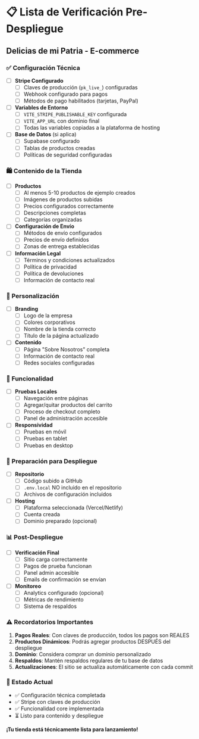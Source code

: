 # 📋 Lista de Verificación Pre-Despliegue
## Delicias de mi Patria - E-commerce

### ✅ Configuración Técnica

- [ ] **Stripe Configurado**
  - [ ] Claves de producción (`pk_live_`) configuradas
  - [ ] Webhook configurado para pagos
  - [ ] Métodos de pago habilitados (tarjetas, PayPal)

- [ ] **Variables de Entorno**
  - [ ] `VITE_STRIPE_PUBLISHABLE_KEY` configurada
  - [ ] `VITE_APP_URL` con dominio final
  - [ ] Todas las variables copiadas a la plataforma de hosting

- [ ] **Base de Datos** (si aplica)
  - [ ] Supabase configurado
  - [ ] Tablas de productos creadas
  - [ ] Políticas de seguridad configuradas

### 🛍️ Contenido de la Tienda

- [ ] **Productos**
  - [ ] Al menos 5-10 productos de ejemplo creados
  - [ ] Imágenes de productos subidas
  - [ ] Precios configurados correctamente
  - [ ] Descripciones completas
  - [ ] Categorías organizadas

- [ ] **Configuración de Envío**
  - [ ] Métodos de envío configurados
  - [ ] Precios de envío definidos
  - [ ] Zonas de entrega establecidas

- [ ] **Información Legal**
  - [ ] Términos y condiciones actualizados
  - [ ] Política de privacidad
  - [ ] Política de devoluciones
  - [ ] Información de contacto real

### 🎨 Personalización

- [ ] **Branding**
  - [ ] Logo de la empresa
  - [ ] Colores corporativos
  - [ ] Nombre de la tienda correcto
  - [ ] Título de la página actualizado

- [ ] **Contenido**
  - [ ] Página "Sobre Nosotros" completa
  - [ ] Información de contacto real
  - [ ] Redes sociales configuradas

### 🔧 Funcionalidad

- [ ] **Pruebas Locales**
  - [ ] Navegación entre páginas
  - [ ] Agregar/quitar productos del carrito
  - [ ] Proceso de checkout completo
  - [ ] Panel de administración accesible

- [ ] **Responsividad**
  - [ ] Pruebas en móvil
  - [ ] Pruebas en tablet
  - [ ] Pruebas en desktop

### 🚀 Preparación para Despliegue

- [ ] **Repositorio**
  - [ ] Código subido a GitHub
  - [ ] `.env.local` NO incluido en el repositorio
  - [ ] Archivos de configuración incluidos

- [ ] **Hosting**
  - [ ] Plataforma seleccionada (Vercel/Netlify)
  - [ ] Cuenta creada
  - [ ] Dominio preparado (opcional)

### 📊 Post-Despliegue

- [ ] **Verificación Final**
  - [ ] Sitio carga correctamente
  - [ ] Pagos de prueba funcionan
  - [ ] Panel admin accesible
  - [ ] Emails de confirmación se envían

- [ ] **Monitoreo**
  - [ ] Analytics configurado (opcional)
  - [ ] Métricas de rendimiento
  - [ ] Sistema de respaldos

### ⚠️ Recordatorios Importantes

1. **Pagos Reales**: Con claves de producción, todos los pagos son REALES
2. **Productos Dinámicos**: Podrás agregar productos DESPUÉS del despliegue
3. **Dominio**: Considera comprar un dominio personalizado
4. **Respaldos**: Mantén respaldos regulares de tu base de datos
5. **Actualizaciones**: El sitio se actualiza automáticamente con cada commit

### 🎯 Estado Actual
- ✅ Configuración técnica completada
- ✅ Stripe con claves de producción
- ✅ Funcionalidad core implementada
- ⏳ Listo para contenido y despliegue

**¡Tu tienda está técnicamente lista para lanzamiento!**